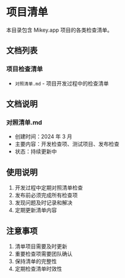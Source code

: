 # 项目清单

本目录包含 Mikey.app 项目的各类检查清单。

## 文档列表

### 项目检查清单

- `对照清单.md` - 项目开发过程中的检查清单

## 文档说明

### 对照清单.md

- 创建时间：2024 年 3 月
- 主要内容：开发检查项、测试项目、发布检查
- 状态：持续更新中

## 使用说明

1. 开发过程中定期对照清单检查
2. 发布前必须完成所有检查项
3. 发现问题及时记录和解决
4. 定期更新清单内容

## 注意事项

1. 清单项目需要及时更新
2. 重要检查项需要团队确认
3. 保持清单的完整性
4. 定期检查清单时效性
